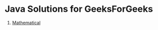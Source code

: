 # Java Solutions for GeeksForGeeks

1. [Mathematical](https://www.geeksforgeeks.org/category/algorithm/mathematical/)
